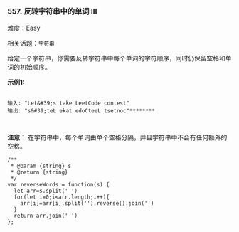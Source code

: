 ### 557. 反转字符串中的单词 III

难度：Easy

相关话题：`字符串`

给定一个字符串，你需要反转字符串中每个单词的字符顺序，同时仍保留空格和单词的初始顺序。



**示例1:** 





```

输入: "Let&#39;s take LeetCode contest"
输出: "s&#39;teL ekat edoCteeL tsetnoc"********



```


********注意：******** 在字符串中，每个单词由单个空格分隔，并且字符串中不会有任何额外的空格。




```
/**
 * @param {string} s
 * @return {string}
 */
var reverseWords = function(s) {
  let arr=s.split(' ')
  for(let i=0;i<arr.length;i++){
    arr[i]=arr[i].split('').reverse().join('')
  }
  return arr.join(' ')
};



```

